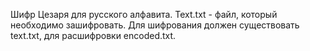 Шифр Цезаря для русского алфавита.
Text.txt - файл, который необходимо зашифровать.
Для шифрования должен существовать text.txt, для расшифровки encoded.txt.

